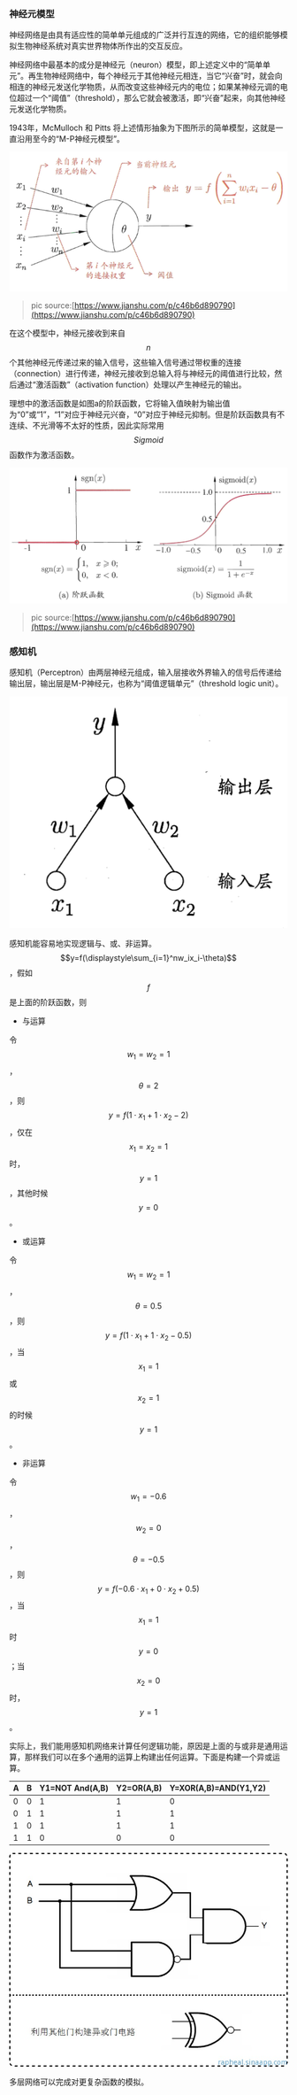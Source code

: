 ### 神经元模型

神经网络是由具有适应性的简单单元组成的广泛并行互连的网络，它的组织能够模拟生物神经系统对真实世界物体所作出的交互反应。

神经网络中最基本的成分是神经元（neuron）模型，即上述定义中的“简单单元”。再生物神经网络中，每个神经元于其他神经元相连，当它“兴奋”时，就会向相连的神经元发送化学物质，从而改变这些神经元内的电位；如果某神经元调的电位超过一个“阈值”（threshold），那么它就会被激活，即“兴奋”起来，向其他神经元发送化学物质。

1943年，McMulloch 和 Pitts 将上述情形抽象为下图所示的简单模型，这就是一直沿用至今的“M-P神经元模型”。

![](/assets/mp-neuron.png)

> pic source:[https://www.jianshu.com/p/c46b6d890790](https://www.jianshu.com/p/c46b6d890790)

在这个模型中，神经元接收到来自$$n$$个其他神经元传递过来的输入信号，这些输入信号通过带权重的连接（connection）进行传递，神经元接收到总输入将与神经元的阈值进行比较，然后通过“激活函数”（activation function）处理以产生神经元的输出。

理想中的激活函数是如图a的阶跃函数，它将输入值映射为输出值为“0”或“1”，“1”对应于神经元兴奋，“0”对应于神经元抑制。但是阶跃函数具有不连续、不光滑等不太好的性质，因此实际常用$$Sigmoid$$函数作为激活函数。

![](/assets/activation-function.png)

> pic source:[https://www.jianshu.com/p/c46b6d890790](https://www.jianshu.com/p/c46b6d890790)

### 感知机

感知机（Perceptron）由两层神经元组成，输入层接收外界输入的信号后传递给输出层，输出层是M-P神经元，也称为“阈值逻辑单元”（threshold logic unit）。

![](/assets/perceptron.png)

感知机能容易地实现逻辑与、或、非运算。$$y=f(\displaystyle\sum_{i=1}^nw_ix_i-\theta)$$，假如$$f$$是上面的阶跃函数，则

* 与运算

令$$w_1=w_2=1$$，$$\theta = 2$$，则$$y=f(1 \cdot  x_1 + 1\cdot x_2 -2)$$，仅在$$x_1=x_2=1$$时，$$y=1$$，其他时候$$y=0$$。

* 或运算

令$$w_1=w_2=1$$，$$\theta = 0.5$$，则 $$y=f(1 \cdot x_1 + 1 \cdot x_2 -0.5)$$，当$$x_1 =1 $$或$$x_2=1$$的时候$$y=1$$。

* 非运算

令$$w_1 = -0.6$$，$$w_2 = 0$$，$$\theta = -0.5$$，则$$y=f(-0.6 \cdot x_1 + 0 \cdot x_2 +0.5)$$，当$$x_1=1$$时$$y=0$$；当$$x_2=0$$时，$$y=1$$。

实际上，我们能用感知机网络来计算任何逻辑功能，原因是上面的与或非是通用运算，那样我们可以在多个通用的运算上构建出任何运算。下面是构建一个异或运算。

| A | B | Y1=NOT And\(A,B\) | Y2=OR\(A,B\) | Y=XOR\(A,B\)=AND\(Y1,Y2\) |
| :--- | :--- | :--- | :--- | :--- |
| 0 | 0 | 1 | 1 | 0 |
| 0 | 1 | 1 | 1 | 1 |
| 1 | 0 | 1 | 1 | 1 |
| 1 | 1 | 0 | 0 | 0 |

![](/assets/peception-xor.PNG)

多层网络可以完成对更复杂函数的模拟。

